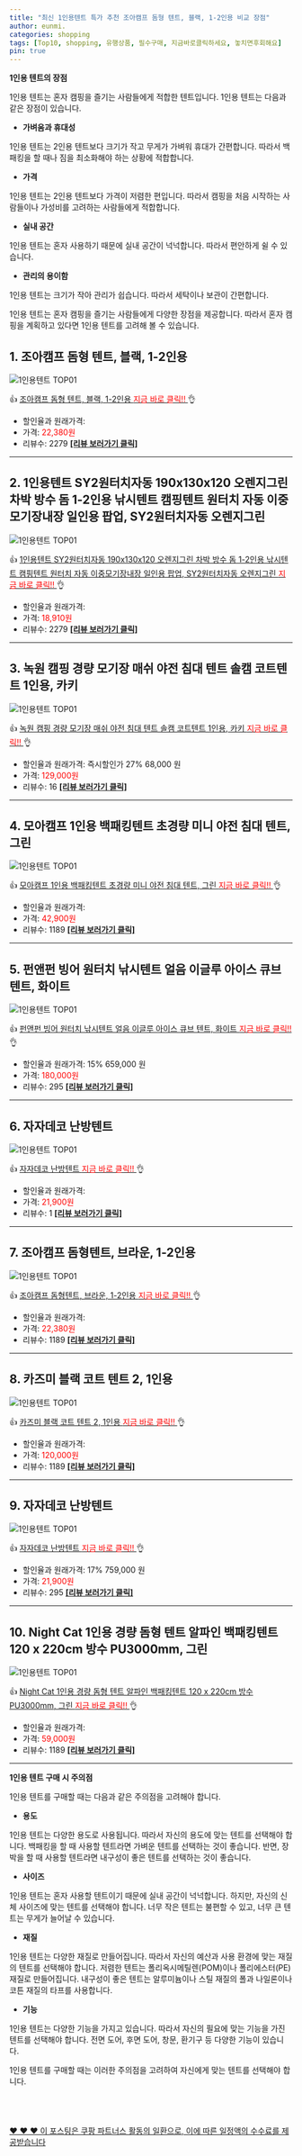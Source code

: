 ```yaml
---
title: "최신 1인용텐트 특가 추천 조아캠프 돔형 텐트, 블랙, 1-2인용 비교 장점"
author: eunmi.
categories: shopping
tags: [Top10, shopping, 유행상품, 필수구매, 지금바로클릭하세요, 놓치면후회해요]
pin: true
---
```

**1인용 텐트의 장점**

1인용 텐트는 혼자 캠핑을 즐기는 사람들에게 적합한 텐트입니다. 1인용 텐트는 다음과 같은 장점이 있습니다.

* **가벼움과 휴대성**

1인용 텐트는 2인용 텐트보다 크기가 작고 무게가 가벼워 휴대가 간편합니다. 따라서 백패킹을 할 때나 짐을 최소화해야 하는 상황에 적합합니다.

* **가격**

1인용 텐트는 2인용 텐트보다 가격이 저렴한 편입니다. 따라서 캠핑을 처음 시작하는 사람들이나 가성비를 고려하는 사람들에게 적합합니다.

* **실내 공간**

1인용 텐트는 혼자 사용하기 때문에 실내 공간이 넉넉합니다. 따라서 편안하게 쉴 수 있습니다.

* **관리의 용이함**

1인용 텐트는 크기가 작아 관리가 쉽습니다. 따라서 세탁이나 보관이 간편합니다.

1인용 텐트는 혼자 캠핑을 즐기는 사람들에게 다양한 장점을 제공합니다. 따라서 혼자 캠핑을 계획하고 있다면 1인용 텐트를 고려해 볼 수 있습니다.

   

## 1. 조아캠프 돔형 텐트, 블랙, 1-2인용

![1인용텐트 TOP01](https://thumbnail6.coupangcdn.com/thumbnails/remote/230x230ex/image/retail/images/3742947557834438-23603c2f-558b-40e3-84c2-3e56ee8bad59.jpg)


👍 [조아캠프 돔형 텐트, 블랙, 1-2인용 <font color=red> 지금 바로 클릭!! </font> ](https://link.coupang.com/re/AFFSDP?lptag=AF3617701&subid=GithubCoopas&pageKey=70423987&traceid=V0-153&itemId=384083651&vendorItemId=3932689821) 👌 


- 할인율과 원래가격: 
- 가격: <span style='color:red'>22,380원</span>
- 리뷰수: 2279  [**[리뷰 보러가기 클릭]**](https://link.coupang.com/re/AFFSDP?lptag=AF3617701&subid=GithubCoopas&pageKey=70423987&traceid=V0-153&itemId=384083651&vendorItemId=3932689821)

---


   

## 2. 1인용텐트 SY2원터치자동 190x130x120 오렌지그린 차박 방수 돔 1-2인용 낚시텐트 캠핑텐트 원터치 자동 이중모기장내장 일인용 팝업, SY2원터치자동 오렌지그린

![1인용텐트 TOP01](https://thumbnail6.coupangcdn.com/thumbnails/remote/230x230ex/image/vendor_inventory/a9d9/eef37b579f2e11368a740e8565f748a09fce0c40fdcbd76a916178c6464d.jpg)


👍 [1인용텐트 SY2원터치자동 190x130x120 오렌지그린 차박 방수 돔 1-2인용 낚시텐트 캠핑텐트 원터치 자동 이중모기장내장 일인용 팝업, SY2원터치자동 오렌지그린 <font color=red> 지금 바로 클릭!! </font> ](https://link.coupang.com/re/AFFSDP?lptag=AF3617701&subid=GithubCoopas&pageKey=7615007226&traceid=V0-153&itemId=20176527005&vendorItemId=85596536743) 👌 


- 할인율과 원래가격: 
- 가격: <span style='color:red'>18,910원</span>
- 리뷰수: 2279  [**[리뷰 보러가기 클릭]**](https://link.coupang.com/re/AFFSDP?lptag=AF3617701&subid=GithubCoopas&pageKey=7615007226&traceid=V0-153&itemId=20176527005&vendorItemId=85596536743)

---


   

## 3. 녹원 캠핑 경량 모기장 매쉬 야전 침대 텐트 솔캠 코트텐트 1인용, 카키

![1인용텐트 TOP01](https://thumbnail9.coupangcdn.com/thumbnails/remote/230x230ex/image/vendor_inventory/5c43/3f141cc39c62be7fdd9e3788b8e132bb419befd47c480ab3b7fdf9a01488.jpg)


👍 [녹원 캠핑 경량 모기장 매쉬 야전 침대 텐트 솔캠 코트텐트 1인용, 카키 <font color=red> 지금 바로 클릭!! </font> ](https://link.coupang.com/re/AFFSDP?lptag=AF3617701&subid=GithubCoopas&pageKey=7658682061&traceid=V0-153&itemId=20397765791&vendorItemId=87480286968) 👌 


- 할인율과 원래가격: 즉시할인가 27%  68,000   원
- 가격: <span style='color:red'>129,000원</span>
- 리뷰수: 16  [**[리뷰 보러가기 클릭]**](https://link.coupang.com/re/AFFSDP?lptag=AF3617701&subid=GithubCoopas&pageKey=7658682061&traceid=V0-153&itemId=20397765791&vendorItemId=87480286968)

---


   

## 4. 모아캠프 1인용 백패킹텐트 초경량 미니 야전 침대 텐트, 그린

![1인용텐트 TOP01](https://thumbnail10.coupangcdn.com/thumbnails/remote/230x230ex/image/vendor_inventory/41b3/78237c44bc68edc59414648bcb3ab31a46e5bdd6c41b59d400fc135ba43d.jpg)


👍 [모아캠프 1인용 백패킹텐트 초경량 미니 야전 침대 텐트, 그린 <font color=red> 지금 바로 클릭!! </font> ](https://link.coupang.com/re/AFFSDP?lptag=AF3617701&subid=GithubCoopas&pageKey=7589587029&traceid=V0-153&itemId=20052810610&vendorItemId=87148998818) 👌 


- 할인율과 원래가격: 
- 가격: <span style='color:red'>42,900원</span>
- 리뷰수: 1189  [**[리뷰 보러가기 클릭]**](https://link.coupang.com/re/AFFSDP?lptag=AF3617701&subid=GithubCoopas&pageKey=7589587029&traceid=V0-153&itemId=20052810610&vendorItemId=87148998818)

---


   

## 5. 펀앤펀 빙어 원터치 낚시텐트 얼음 이글루 아이스 큐브 텐트, 화이트

![1인용텐트 TOP01](https://thumbnail6.coupangcdn.com/thumbnails/remote/230x230ex/image/vendor_inventory/016d/f0931ad8da46413bad8ea28ff050a2dbdda1adc338ed69aec7e3a0f751c5.png)


👍 [펀앤펀 빙어 원터치 낚시텐트 얼음 이글루 아이스 큐브 텐트, 화이트 <font color=red> 지금 바로 클릭!! </font> ](https://link.coupang.com/re/AFFSDP?lptag=AF3617701&subid=GithubCoopas&pageKey=7643663828&traceid=V0-153&itemId=20317836955&vendorItemId=86983575883) 👌 


- 할인율과 원래가격: 15%  659,000   원
- 가격: <span style='color:red'>180,000원</span>
- 리뷰수: 295  [**[리뷰 보러가기 클릭]**](https://link.coupang.com/re/AFFSDP?lptag=AF3617701&subid=GithubCoopas&pageKey=7643663828&traceid=V0-153&itemId=20317836955&vendorItemId=86983575883)

---


   

## 6. 자자데코 난방텐트

![1인용텐트 TOP01](https://thumbnail9.coupangcdn.com/thumbnails/remote/230x230ex/image/retail/images/2023/09/07/17/4/656fef87-d362-4055-85bb-3bbfab9734a6.png)


👍 [자자데코 난방텐트 <font color=red> 지금 바로 클릭!! </font> ](https://link.coupang.com/re/AFFSDP?lptag=AF3617701&subid=GithubCoopas&pageKey=7581944602&traceid=V0-153&itemId=20016311420&vendorItemId=87113100096) 👌 


- 할인율과 원래가격: 
- 가격: <span style='color:red'>21,900원</span>
- 리뷰수: 1  [**[리뷰 보러가기 클릭]**](https://link.coupang.com/re/AFFSDP?lptag=AF3617701&subid=GithubCoopas&pageKey=7581944602&traceid=V0-153&itemId=20016311420&vendorItemId=87113100096)

---


   

## 7. 조아캠프 돔형텐트, 브라운, 1-2인용

![1인용텐트 TOP01](https://thumbnail6.coupangcdn.com/thumbnails/remote/230x230ex/image/product/image/vendoritem/2019/08/08/3576929051/a6c21d71-b844-45fd-aa12-1f18895e9789.jpg)


👍 [조아캠프 돔형텐트, 브라운, 1-2인용 <font color=red> 지금 바로 클릭!! </font> ](https://link.coupang.com/re/AFFSDP?lptag=AF3617701&subid=GithubCoopas&pageKey=70423987&traceid=V0-153&itemId=235418843&vendorItemId=3576929051) 👌 


- 할인율과 원래가격: 
- 가격: <span style='color:red'>22,380원</span>
- 리뷰수: 1189  [**[리뷰 보러가기 클릭]**](https://link.coupang.com/re/AFFSDP?lptag=AF3617701&subid=GithubCoopas&pageKey=70423987&traceid=V0-153&itemId=235418843&vendorItemId=3576929051)

---


   

## 8. 카즈미 블랙 코트 텐트 2, 1인용

![1인용텐트 TOP01](https://thumbnail10.coupangcdn.com/thumbnails/remote/230x230ex/image/retail/images/2875739150786281-86f7b11c-c581-429b-81df-a00df721da35.jpg)


👍 [카즈미 블랙 코트 텐트 2, 1인용 <font color=red> 지금 바로 클릭!! </font> ](https://link.coupang.com/re/AFFSDP?lptag=AF3617701&subid=GithubCoopas&pageKey=6613221994&traceid=V0-153&itemId=15004285938&vendorItemId=82227116092) 👌 


- 할인율과 원래가격: 
- 가격: <span style='color:red'>120,000원</span>
- 리뷰수: 1189  [**[리뷰 보러가기 클릭]**](https://link.coupang.com/re/AFFSDP?lptag=AF3617701&subid=GithubCoopas&pageKey=6613221994&traceid=V0-153&itemId=15004285938&vendorItemId=82227116092)

---


   

## 9. 자자데코 난방텐트

![1인용텐트 TOP01](https://thumbnail6.coupangcdn.com/thumbnails/remote/230x230ex/image/rs_quotation_api/jth4ribp/2f8bbeb8bc2d44b49b0e53b8f08614e3.png)


👍 [자자데코 난방텐트 <font color=red> 지금 바로 클릭!! </font> ](https://link.coupang.com/re/AFFSDP?lptag=AF3617701&subid=GithubCoopas&pageKey=7581944602&traceid=V0-153&itemId=20016311414&vendorItemId=87113100046) 👌 


- 할인율과 원래가격: 17%  759,000   원
- 가격: <span style='color:red'>21,900원</span>
- 리뷰수: 295  [**[리뷰 보러가기 클릭]**](https://link.coupang.com/re/AFFSDP?lptag=AF3617701&subid=GithubCoopas&pageKey=7581944602&traceid=V0-153&itemId=20016311414&vendorItemId=87113100046)

---


   

## 10. Night Cat 1인용 경량 돔형 텐트 알파인 백패킹텐트 120 x 220cm 방수 PU3000mm, 그린

![1인용텐트 TOP01](https://thumbnail8.coupangcdn.com/thumbnails/remote/230x230ex/image/vendor_inventory/6218/0e6f220d14fd13db46b912298a0ce80243b639ffe27d9fc6b8de2fd03b40.jpg)


👍 [Night Cat 1인용 경량 돔형 텐트 알파인 백패킹텐트 120 x 220cm 방수 PU3000mm, 그린 <font color=red> 지금 바로 클릭!! </font> ](https://link.coupang.com/re/AFFSDP?lptag=AF3617701&subid=GithubCoopas&pageKey=6413303167&traceid=V0-153&itemId=13763322696&vendorItemId=84406243873) 👌 


- 할인율과 원래가격: 
- 가격: <span style='color:red'>59,000원</span>
- 리뷰수: 1189  [**[리뷰 보러가기 클릭]**](https://link.coupang.com/re/AFFSDP?lptag=AF3617701&subid=GithubCoopas&pageKey=6413303167&traceid=V0-153&itemId=13763322696&vendorItemId=84406243873)

---
**1인용 텐트 구매 시 주의점**

1인용 텐트를 구매할 때는 다음과 같은 주의점을 고려해야 합니다.

* **용도**

1인용 텐트는 다양한 용도로 사용됩니다. 따라서 자신의 용도에 맞는 텐트를 선택해야 합니다. 백패킹을 할 때 사용할 텐트라면 가벼운 텐트를 선택하는 것이 좋습니다. 반면, 장박을 할 때 사용할 텐트라면 내구성이 좋은 텐트를 선택하는 것이 좋습니다.

* **사이즈**

1인용 텐트는 혼자 사용할 텐트이기 때문에 실내 공간이 넉넉합니다. 하지만, 자신의 신체 사이즈에 맞는 텐트를 선택해야 합니다. 너무 작은 텐트는 불편할 수 있고, 너무 큰 텐트는 무게가 늘어날 수 있습니다.

* **재질**

1인용 텐트는 다양한 재질로 만들어집니다. 따라서 자신의 예산과 사용 환경에 맞는 재질의 텐트를 선택해야 합니다. 저렴한 텐트는 폴리옥시메틸렌(POM)이나 폴리에스터(PE) 재질로 만들어집니다. 내구성이 좋은 텐트는 알루미늄이나 스틸 재질의 폴과 나일론이나 코튼 재질의 타프를 사용합니다.

* **기능**

1인용 텐트는 다양한 기능을 가지고 있습니다. 따라서 자신의 필요에 맞는 기능을 가진 텐트를 선택해야 합니다. 전면 도어, 후면 도어, 창문, 환기구 등 다양한 기능이 있습니다.

1인용 텐트를 구매할 때는 이러한 주의점을 고려하여 자신에게 맞는 텐트를 선택해야 합니다.<br><br><br><br><br> [ ❤ ❤ ❤ 이 포스팅은 쿠팡 파트너스 활동의 일환으로, 이에 따른 일정액의 수수료를 제공받습니다](https://link.coupang.com/a/bcEFyh)